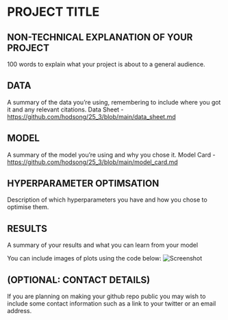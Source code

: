 # PROJECT TITLE 


## NON-TECHNICAL EXPLANATION OF YOUR PROJECT
100 words to explain what your project is about to a general audience. 

## DATA
A summary of the data you’re using, remembering to include where you got it and any relevant citations. 
Data Sheet - https://github.com/hodsong/25_3/blob/main/data_sheet.md

## MODEL 
A summary of the model you’re using and why you chose it. 
Model Card - https://github.com/hodsong/25_3/blob/main/model_card.md

## HYPERPARAMETER OPTIMSATION
Description of which hyperparameters you have and how you chose to optimise them. 

## RESULTS
A summary of your results and what you can learn from your model 

You can include images of plots using the code below:
![Screenshot](image.png)

## (OPTIONAL: CONTACT DETAILS)
If you are planning on making your github repo public you may wish to include some contact information such as a link to your twitter or an email address. 

